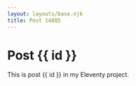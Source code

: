 ```yaml
---
layout: layouts/base.njk
title: Post 14885
---
```


# Post {{ id }}

This is post {{ id }} in my Eleventy project.
